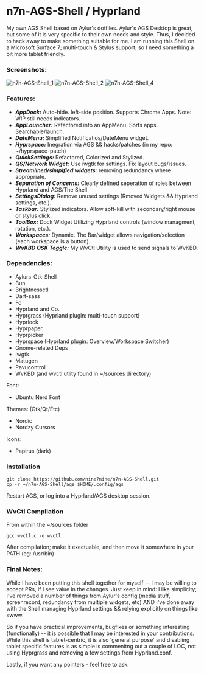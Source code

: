 # n7n-AGS-Shell / Hyprland

My own AGS Shell based on Aylur's dotfiles. Aylur's AGS Desktop is great, but some of it is very specific to their
own needs and style. Thus, I decided to hack away to make something suitable for me. I am running this Shell on a
Microsoft Surface 7; multi-touch & Stylus support, so I need something a bit more tablet friendly. 

### Screenshots:

![n7n-AGS-Shell_1](https://github.com/nine7nine/n7n-AGS-Shell/assets/20159346/efa71ff1-8868-47ce-958d-906cc0a62630)
![n7n-AGS-Shell_2](https://github.com/nine7nine/n7n-AGS-Shell/assets/20159346/c222d9f1-c983-4d7e-b9d0-7e89df332797)
![n7n-AGS-Shell_4](https://github.com/nine7nine/n7n-AGS-Shell/assets/20159346/45af3566-d4fb-489c-ade1-b10e0fc1b347)


### Features:

- ***AppDock:*** Auto-hide. left-side position. Supports Chrome Apps. Note: WIP still needs indicators.
- ***AppLauncher:*** Refactored into an AppMenu. Sorts apps. Searchable/launch.
- ***DateMenu:*** Simplified Notificatios/DateMenu widget.
- ***Hyprspace:*** Inegration via AGS && hacks/patches (in my repo: ~/hyprspace-patch)
- ***QuickSettings:*** Refactored, Colorized and Stylized.
- ***QS/Network Widget:*** Use iwgtk for settings. Fix layout bugs/issues.
- ***Streamlined/simpified widgets:*** removing redundancy where appropriate.
- ***Separation of Concerns:*** Clearly defined seperation of roles between Hyprland and AGS/The Shell.
- ***SettingsDialog:*** Remove unused settings (Rmoved Widgets && Hyprland settings, etc.).
- ***Taskbar:*** Stylized indicators. Allow soft-kill with secondary/right mouse or stylus click.
- ***ToolBox:*** Dock Widget Utilizing Hyprland controls (window managment, rotation, etc.).
- ***Workspaces:*** Dynamic. The Bar/widget allows navigation/selection (each workspace is a button).
- ***WvKBD OSK Toggle:*** My WvCtl Utility is used to send signals to WvKBD.

### Dependencies:

- Aylurs-Gtk-Shell
- Bun
- Brightnessctl
- Dart-sass
- Fd
- Hyprland and Co.
- Hyprgrass (Hyprland plugin: multi-touch support)
- Hyprlock
- Hyprpaper
- Hyprpicker
- Hyprspace (Hyprland plugin: Overview/Workspace Switcher)
- Gnome-related Deps
- Iwgtk
- Matugen
- Pavucontrol
- WvKBD (and wvctl utlity found in ~/sources directory)

Font:

- Ubuntu Nerd Font

Themes: (Gtk/Qt/Etc)

- Nordic
- Nordzy Cursors

Icons:

- Papirus (dark)

### Installation
```
git clone https://github.com/nine7nine/n7n-AGS-Shell.git
cp -r ~/n7n-AGS-Shell/ags $HOME/.config/ags
```

Restart AGS, or log into a Hyprland/AGS desktop session. 

### WvCtl Compilation

From within the ~/sources folder

```
gcc wvctl.c -o wvctl
```

After compilation; make it exectuable, and then move it somewhere in your PATH (eg: /usr/bin)

### Final Notes:

While I have been putting this shell together for myself -- I may be willing to accept PRs, if I see
value in the changes. Just keep in mind: I like simplicity; I've removed a number of things from Aylur's
config (media stuff, screenrecord, redundancy from multiple widgets, etc) AND I've done away with 
the Shell managing Hyprland settings && relying explicitly on things like swww.

So if you have practical improvements, bugfixes or something interesting (functionally) -- it is
possible that I may be interested in your contributions. While this shell is tablet-centric, it is
also 'general purpose' and disabling tablet specific features is as simple is commenitng out a couple
of LOC, not using Hyprgrass and removing a few settings from Hyprland.conf.

Lastly, if you want any pointers - feel free to ask.
